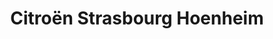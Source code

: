 ---
title: "Citroën Strasbourg Hoenheim"
url: /hoenheim/citroen-strasbourg-hoenheim/
shop: Autohaus
---
